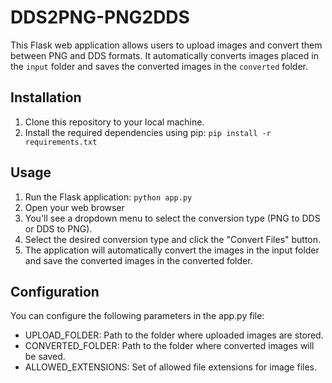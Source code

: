 # DDS2PNG-PNG2DDS
This Flask web application allows users to upload images and convert them between PNG and DDS formats. It automatically converts images placed in the `input` folder and saves the converted images in the `converted` folder.

## Installation

1. Clone this repository to your local machine.
2. Install the required dependencies using pip:
   ```pip install -r requirements.txt```

## Usage
1. Run the Flask application: ```python app.py```
2. Open your web browser
3. You'll see a dropdown menu to select the conversion type (PNG to DDS or DDS to PNG).
4. Select the desired conversion type and click the "Convert Files" button.
5. The application will automatically convert the images in the input folder and save the converted images in the converted folder.

## Configuration
You can configure the following parameters in the app.py file:

* UPLOAD_FOLDER: Path to the folder where uploaded images are stored.
* CONVERTED_FOLDER: Path to the folder where converted images will be saved.
* ALLOWED_EXTENSIONS: Set of allowed file extensions for image files.
